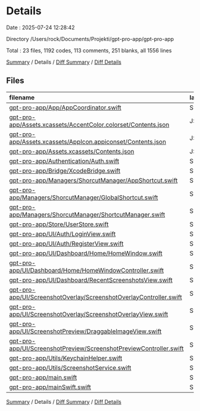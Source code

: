 # Details

Date : 2025-07-24 12:28:42

Directory /Users/rock/Documents/Projekti/gpt-pro-app/gpt-pro-app

Total : 23 files,  1192 codes, 113 comments, 251 blanks, all 1556 lines

[Summary](results.md) / Details / [Diff Summary](diff.md) / [Diff Details](diff-details.md)

## Files
| filename | language | code | comment | blank | total |
| :--- | :--- | ---: | ---: | ---: | ---: |
| [gpt-pro-app/App/AppCoordinator.swift](/gpt-pro-app/App/AppCoordinator.swift) | Swift | 87 | 12 | 28 | 127 |
| [gpt-pro-app/Assets.xcassets/AccentColor.colorset/Contents.json](/gpt-pro-app/Assets.xcassets/AccentColor.colorset/Contents.json) | JSON | 11 | 0 | 1 | 12 |
| [gpt-pro-app/Assets.xcassets/AppIcon.appiconset/Contents.json](/gpt-pro-app/Assets.xcassets/AppIcon.appiconset/Contents.json) | JSON | 58 | 0 | 1 | 59 |
| [gpt-pro-app/Assets.xcassets/Contents.json](/gpt-pro-app/Assets.xcassets/Contents.json) | JSON | 6 | 0 | 1 | 7 |
| [gpt-pro-app/Authentication/Auth.swift](/gpt-pro-app/Authentication/Auth.swift) | Swift | 34 | 1 | 7 | 42 |
| [gpt-pro-app/Bridge/XcodeBridge.swift](/gpt-pro-app/Bridge/XcodeBridge.swift) | Swift | 36 | 3 | 7 | 46 |
| [gpt-pro-app/Managers/ShorcutManager/AppShortcut.swift](/gpt-pro-app/Managers/ShorcutManager/AppShortcut.swift) | Swift | 5 | 7 | 3 | 15 |
| [gpt-pro-app/Managers/ShorcutManager/GlobalShortcut.swift](/gpt-pro-app/Managers/ShorcutManager/GlobalShortcut.swift) | Swift | 37 | 10 | 9 | 56 |
| [gpt-pro-app/Managers/ShorcutManager/ShortcutManager.swift](/gpt-pro-app/Managers/ShorcutManager/ShortcutManager.swift) | Swift | 14 | 31 | 8 | 53 |
| [gpt-pro-app/Store/UserStore.swift](/gpt-pro-app/Store/UserStore.swift) | Swift | 24 | 0 | 12 | 36 |
| [gpt-pro-app/UI/Auth/LoginView.swift](/gpt-pro-app/UI/Auth/LoginView.swift) | Swift | 110 | 1 | 13 | 124 |
| [gpt-pro-app/UI/Auth/RegisterView.swift](/gpt-pro-app/UI/Auth/RegisterView.swift) | Swift | 108 | 2 | 7 | 117 |
| [gpt-pro-app/UI/Dashboard/Home/HomeWindow.swift](/gpt-pro-app/UI/Dashboard/Home/HomeWindow.swift) | Swift | 104 | 6 | 20 | 130 |
| [gpt-pro-app/UI/Dashboard/Home/HomeWindowController.swift](/gpt-pro-app/UI/Dashboard/Home/HomeWindowController.swift) | Swift | 19 | 0 | 3 | 22 |
| [gpt-pro-app/UI/Dashboard/RecentScreenshotsView.swift](/gpt-pro-app/UI/Dashboard/RecentScreenshotsView.swift) | Swift | 55 | 0 | 13 | 68 |
| [gpt-pro-app/UI/ScreenshotOverlay/ScreenshotOverlayController.swift](/gpt-pro-app/UI/ScreenshotOverlay/ScreenshotOverlayController.swift) | Swift | 172 | 13 | 39 | 224 |
| [gpt-pro-app/UI/ScreenshotOverlay/ScreenshotOverlayView.swift](/gpt-pro-app/UI/ScreenshotOverlay/ScreenshotOverlayView.swift) | Swift | 86 | 11 | 27 | 124 |
| [gpt-pro-app/UI/ScreenshotPreview/DraggableImageView.swift](/gpt-pro-app/UI/ScreenshotPreview/DraggableImageView.swift) | Swift | 52 | 0 | 11 | 63 |
| [gpt-pro-app/UI/ScreenshotPreview/ScreenshotPreviewController.swift](/gpt-pro-app/UI/ScreenshotPreview/ScreenshotPreviewController.swift) | Swift | 35 | 0 | 5 | 40 |
| [gpt-pro-app/Utils/KeychainHelper.swift](/gpt-pro-app/Utils/KeychainHelper.swift) | Swift | 39 | 0 | 4 | 43 |
| [gpt-pro-app/Utils/ScreenshotService.swift](/gpt-pro-app/Utils/ScreenshotService.swift) | Swift | 43 | 6 | 8 | 57 |
| [gpt-pro-app/main.swift](/gpt-pro-app/main.swift) | Swift | 4 | 0 | 2 | 6 |
| [gpt-pro-app/mainSwift.swift](/gpt-pro-app/mainSwift.swift) | Swift | 53 | 10 | 22 | 85 |

[Summary](results.md) / Details / [Diff Summary](diff.md) / [Diff Details](diff-details.md)